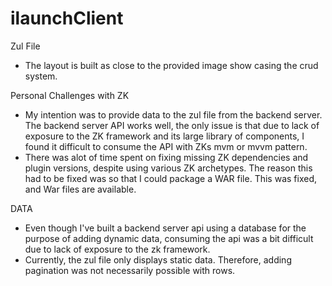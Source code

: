 # ilaunchClient


Zul File
- The layout is built as close to the provided image show casing the crud system.

Personal Challenges with ZK
- My intention was to provide data to the zul file from the backend server. The backend server API works well, the only issue is that due to lack of exposure to the ZK framework and its large library of components, I found it difficult to consume the API with ZKs mvm or mvvm pattern.
- There was alot of time spent on fixing missing ZK dependencies and plugin versions, despite using various ZK archetypes. The reason this had to be fixed was so that I could package a WAR file. This was fixed, and War files are available.

DATA
- Even though I've built a backend server api using a database for the purpose of adding dynamic data, consuming the api was a bit difficult due to lack of exposure to the zk framework.
- Currently, the zul file only displays static data. Therefore, adding pagination was not necessarily possible with rows.
  
